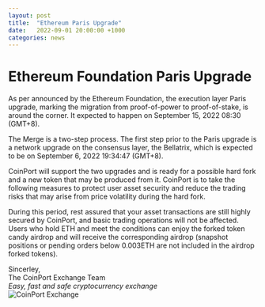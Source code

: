 ```yaml
---
layout: post
title:  "Ethereum Paris Upgrade"
date:   2022-09-01 20:00:00 +1000
categories: news
---
```

# Ethereum Foundation Paris Upgrade

As per announced by the Ethereum Foundation, the execution layer Paris upgrade, marking the migration from proof-of-power to proof-of-stake, is around the corner. It expected to happen on September 15, 2022 08:30 (GMT+8).

The Merge is a two-step process. The first step prior to the Paris upgrade is a network upgrade on the consensus layer, the Bellatrix, which is expected to be on September 6, 2022 19:34:47 (GMT+8).

CoinPort will support the two upgrades and is ready for a possible hard fork and a new token that may be produced from it. CoinPort is to take the following measures to protect user asset security and reduce the trading risks that may arise from price volatility during the hard fork.

During this period, rest assured that your asset transactions are still highly secured by CoinPort, and basic trading operations will not be affected. Users who hold ETH and meet the conditions can enjoy the forked token candy airdrop and will receive the corresponding airdrop (snapshot positions or pending orders below 0.003ETH are not included in the airdrop forked tokens).

Sincerley,<br>
The CoinPort Exchange Team<br>
*Easy, fast and safe cryptocurrency exchange* <br>
![CoinPort Exchange](https://doc.coinport.com.au/images/news/coinport-signature.png)
